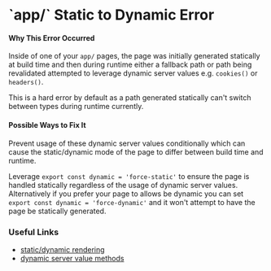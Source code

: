 # &#x60;app/&#x60; Static to Dynamic Error

#### Why This Error Occurred

Inside of one of your `app/` pages, the page was initially generated statically at build time and then during runtime either a fallback path or path being revalidated attempted to leverage dynamic server values e.g. `cookies()` or `headers()`.

This is a hard error by default as a path generated statically can't switch between types during runtime currently.

#### Possible Ways to Fix It

Prevent usage of these dynamic server values conditionally which can cause the static/dynamic mode of the page to differ between build time and runtime.

Leverage `export const dynamic = 'force-static'` to ensure the page is handled statically regardless of the usage of dynamic server values. Alternatively if you prefer your page to allows be dynamic you can set `export const dynamic = 'force-dynamic'` and it won't attempt to have the page be statically generated.

### Useful Links

- [static/dynamic rendering](https://beta.nextjs.org/docs/rendering/static-and-dynamic-rendering)
- [dynamic server value methods](https://beta.nextjs.org/docs/data-fetching/fetching#server-component-functions)
